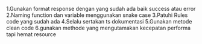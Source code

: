 1.Gunakan format response dengan yang sudah ada baik success atau error
2.Naming function dan variable menggunakan snake case
3.Patuhi Rules code yang sudah ada
4.Selalu sertakan ts dokumentasi
5.Gunakan metode clean code
6.gunakan methode yang mengutamakan kecepatan performa tapi hemat resource